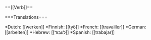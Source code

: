 ==[[Verb]]==

===Translations===

*Dutch: [[werken]]
*Finnish: [[työ]]
*French: [[travailler]]
*German: [[arbeiten]]
*Hebrew: [[לעבוד]]
*Spanish: [[trabajar]]